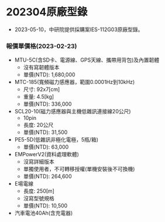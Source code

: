 # 202304原廠型錄
+ 2023-05-10，中研院提供採購案IES-112G03原廠型錄。

### 報價單價格(2023-02-23)
+ MTU-5C(含SD卡、電源線、GPS天線、攜帶用背包)及內置韌體
  + 沒有寫韌體版本
  + 單價(NTD): 1,680,000
+ MTC-185(寬頻磁力感應器，範圍0.0001Hz到10kHz)
  + 尺寸: 92x7[cm]
  + 重量: 4.5[kg]
  + 單價(NTD): 336,000
+ SCL20-10(磁力感應器與主機低雜訊連接線20公尺)
  + 10pin
  + 長度: 20公尺
  + 單價(NTD): 31,500 
+ PE5-5D(低雜訊非極化電極，5瓶/箱)
  + 單價(NTD): 63,000
+ EMPowerV2(資料處理軟體)
  + 沒寫詳細版本
  + 單獨使用者，不可轉移授權(單機安裝後不可換機)
  + 單價(NTD): 264,600
+ E場電線
  + 長度: 250[m]
  + 沒寫型號規格
  + 單價(NTD): 10,500
+ 汽車電池40Ah(含充電器) 
